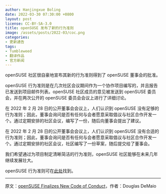```yaml
---
author: Hanjingxue Boling
date: 2022-03-30 07:30:00 +0800
layout: post
license: CC-BY-SA-3.0
title: openSUSE 发布了新的行为准则
image: /assets/posts/2022-03/coc.png
categories:
- 更新通告
tags:
- Tumbleweed
- 翻译作品
- 官方新闻
---
```


openSUSE 社区很自豪地宣布其新的行为准则得到了 openSUSE 董事会的批准。

openSUSE 行为准则是在几次社区会议期间作为一个协作项目编写的，并且报告已发送到项目邮件列表。openSUSE 社区成员的意见被发送到 openSUSE 委员会，并在两次公开的 openSUSE 委员会会议上进行了详细讨论。

在 2022 年 2 月 28 日的公开董事会会议上，人们认识到 openSUSE 没有足够的行为准则；因此，董事会询问是否有任何与会者愿意采取倡议与社区合作开发一个。通过定期安排的社区会议，编写了一份，随后向董事会提出了建议。

在 2022 年 2 月 28 日的公开董事会会议上，人们认识到 openSUSE 没有合适的行为准则；因此，董事会询问是否有任何与会者愿意采取倡议与社区合作开发一个。通过定期安排的社区会议，社区编写了一份草案，随后提交给了董事会。

我们希望通过为项目制定清晰简洁的行为准则，openSUSE 社区能够在未来几年继续发展壮大。

openSUSE 行为准则可在[此处](https://en.opensuse.org/Code_of_Conduct)找到。

------

原文：[openSUSE Finalizes New Code of Conduct](https://news.opensuse.org/2022/03/29/os-finalizes-new-coc/)，作者：Douglas DeMaio
